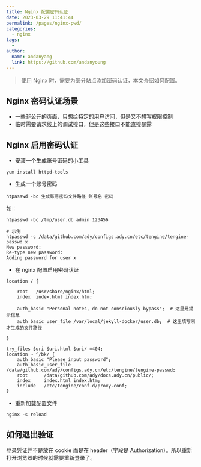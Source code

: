 ```yaml
---
title: Nginx 配置密码认证
date: 2023-03-29 11:41:44
permalink: /pages/nginx-pwd/
categories:
  - nginx
tags:
  -
author:
  name: andanyang
  link: https://github.com/andanyoung
---
```


> 使用 Nginx 时，需要为部分站点添加密码认证，本文介绍如何配置。

## Nginx 密码认证场景

- 一些非公开的页面，只想给特定的用户访问，但是又不想写权限控制
- 临时需要请求线上的调试接口，但是这些接口不能直接暴露

## Nginx 启用密码认证

- 安装一个生成账号密码的小工具

```
yum install httpd-tools
```

- 生成一个账号密码

```
htpasswd -bc 生成账号密码文件路径 账号名 密码
```

如：

```
htpasswd -bc /tmp/user.db admin 123456

# 示例
htpasswd -c /data/github.com/ady/configs.ady.cn/etc/tengine/tengine-passwd x
New password:
Re-type new password:
Adding password for user x
```

- 在 nginx 配置启用密码认证

```
location / {

    root   /usr/share/nginx/html;
    index  index.html index.htm;

    auth_basic "Personal notes, do not consciously bypass";  # 这里是提示信息
    auth_basic_user_file /var/local/jekyll-docker/user.db;  # 这里填写刚才生成的文件路径

}

try_files $uri $uri.html $uri/ =404;
location ~ ^/bk/ {
    auth_basic "Please input password";
    auth_basic_user_file /data/github.com/ady/configs.ady.cn/etc/tengine/tengine-passwd;
    root      /data/github.com/ady/docs.ady.cn/public/;
    index     index.html index.htm;
    include   /etc/tengine/conf.d/proxy.conf;
}
```

- 重新加载配置文件

```
nginx -s reload
```

## 如何退出验证

登录凭证并不是放在 cookie 而是在 header（字段是 Authorization）。所以重新打开浏览器的时候就需要重新登录了。
